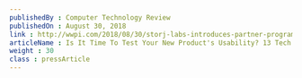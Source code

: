```yaml
---
publishedBy : Computer Technology Review
publishedOn : August 30, 2018
link : http://wwpi.com/2018/08/30/storj-labs-introduces-partner-program-to-create-revenue-opportunities-for-open-source-projects-and-companies/
articleName : Is It Time To Test Your New Product's Usability? 13 Tech Experts Weigh In
weight : 30 
class : pressArticle
---
```

